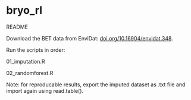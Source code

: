 # bryo_rl
README

Download the BET data from EnviDat: [doi.org/10.16904/envidat.348](https://www.doi.org/10.16904/envidat.348).

Run the scripts in order:

01_imputation.R

02_randomforest.R


Note: for reproducable results, export the imputed dataset as .txt file and 
import again using read.table().
